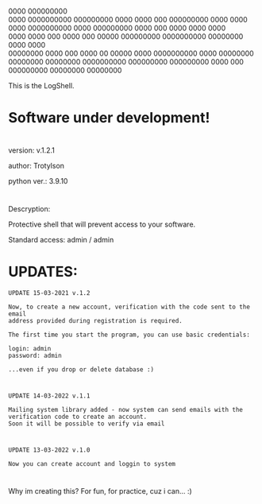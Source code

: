 #
0000                                  000000000                                       
0000     0000000000 000000000         0000      0000   000 000000000 0000     0000    
0000     0000000000 0000              000000000 0000   000 0000      0000     0000    
0000     0000   000 0000  000  00000  000000000 0000000000 00000000  0000     0000    
00000000 0000   000 0000   00  00000       0000 0000000000 0000      00000000 00000000
00000000 0000000000 000000000         000000000 0000   000 000000000 00000000 00000000

This is the LogShell.
#

# Software under development!

#
version: v.1.2.1

author: Trotylson

python ver.: 3.9.10
#

Descryption:

Protective shell that will prevent access to your software.

Standard access: admin / admin

# UPDATES:

    UPDATE 15-03-2021 v.1.2

    Now, to create a new account, verification with the code sent to the email 
    address provided during registration is required.

    The first time you start the program, you can use basic credentials:

    login: admin
    password: admin

    ...even if you drop or delete database :)
#

    UPDATE 14-03-2022 v.1.1
    
    Mailing system library added - now system can send emails with the verification code to create an account.
    Soon it will be possible to verify via email
#

    UPDATE 13-03-2022 v.1.0
    
    Now you can create account and loggin to system



#
#
Why im creating this? For fun, for practice, cuz i can... :)
